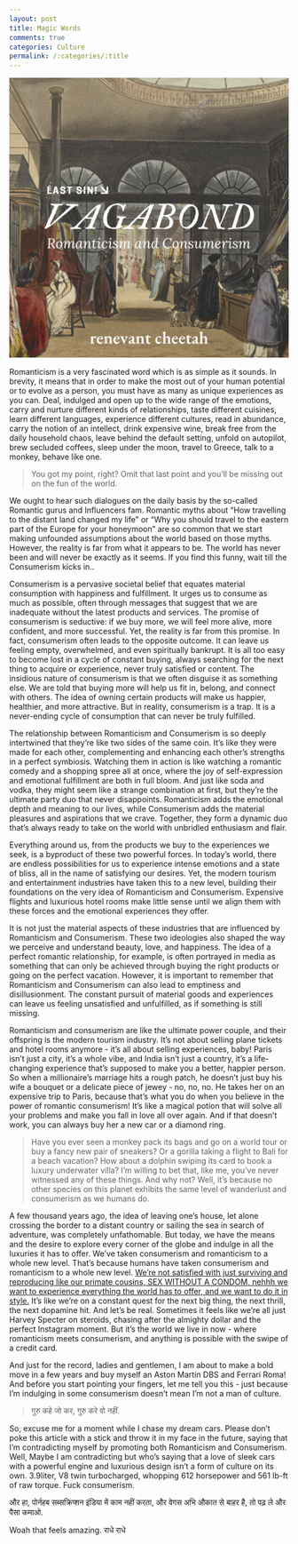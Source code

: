 ```yaml
---
layout: post
title: Magic Words
comments: true
categories: Culture
permalink: /:categories/:title
---
```


![title_image](/assets/Culture/Romanticism_and_Consumerism/Romanticism%20and%20Consumerism.png)

Romanticism is a very fascinated word which is as simple as it sounds. In brevity, it means that in order to make the most out of your human potential or to evolve as a person, you must have as many as unique experiences as you can. Deal, indulged and open up to the wide range of the emotions, carry and nurture different kinds of relationships, taste different cuisines, learn different languages, experience different cultures, read in abundance, carry the notion of an intellect, drink expensive wine, break free from the daily household chaos, leave behind the default setting, unfold on autopilot, brew secluded coffees, sleep under the moon, travel to Greece, talk to a monkey, behave like one.

> You got my point, right? Omit that last point and you’ll be missing out on the fun of the world.

We ought to hear such dialogues on the daily basis by the so-called Romantic gurus and Influencers fam. Romantic myths about “How travelling to the distant land changed my life” or “Why you should travel to the eastern part of the Europe for your honeymoon” are so common that we start making unfounded assumptions about the world based on those myths. However, the reality is far from what it appears to be. The world has never been and will never be exactly as it seems. If you find this funny, wait till the Consumerism kicks in..

Consumerism is a pervasive societal belief that equates material consumption with happiness and fulfillment. It urges us to consume as much as possible, often through messages that suggest that we are inadequate without the latest products and services. The promise of consumerism is seductive: if we buy more, we will feel more alive, more confident, and more successful. Yet, the reality is far from this promise. In fact, consumerism often leads to the opposite outcome. It can leave us feeling empty, overwhelmed, and even spiritually bankrupt. It is all too easy to become lost in a cycle of constant buying, always searching for the next thing to acquire or experience, never truly satisfied or content. The insidious nature of consumerism is that we often disguise it as something else. We are told that buying more will help us fit in, belong, and connect with others. The idea of owning certain products will make us happier, healthier, and more attractive. But in reality, consumerism is a trap. It is a never-ending cycle of consumption that can never be truly fulfilled.

The relationship between Romanticism and Consumerism is so deeply intertwined that they’re like two sides of the same coin. It’s like they were made for each other, complementing and enhancing each other’s strengths in a perfect symbiosis. Watching them in action is like watching a romantic comedy and a shopping spree all at once, where the joy of self-expression and emotional fulfillment are both in full bloom. And just like soda and vodka, they might seem like a strange combination at first, but they’re the ultimate party duo that never disappoints. Romanticism adds the emotional depth and meaning to our lives, while Consumerism adds the material pleasures and aspirations that we crave. Together, they form a dynamic duo that’s always ready to take on the world with unbridled enthusiasm and flair.

Everything around us, from the products we buy to the experiences we seek, is a byproduct of these two powerful forces. In today’s world, there are endless possibilities for us to experience intense emotions and a state of bliss, all in the name of satisfying our desires. Yet, the modern tourism and entertainment industries have taken this to a new level, building their foundations on the very idea of Romanticism and Consumerism. Expensive flights and luxurious hotel rooms make little sense until we align them with these forces and the emotional experiences they offer.

It is not just the material aspects of these industries that are influenced by Romanticism and Consumerism. These two ideologies also shaped the way we perceive and understand beauty, love, and happiness. The idea of a perfect romantic relationship, for example, is often portrayed in media as something that can only be achieved through buying the right products or going on the perfect vacation. However, it is important to remember that Romanticism and Consumerism can also lead to emptiness and disillusionment. The constant pursuit of material goods and experiences can leave us feeling unsatisfied and unfulfilled, as if something is still missing.

Romanticism and consumerism are like the ultimate power couple, and their offspring is the modern tourism industry. It’s not about selling plane tickets and hotel rooms anymore - it’s all about selling experiences, baby! Paris isn’t just a city, it’s a whole vibe, and India isn’t just a country, it’s a life-changing experience that’s supposed to make you a better, happier person. So when a millionaire’s marriage hits a rough patch, he doesn’t just buy his wife a bouquet or a delicate piece of jewey - no, no, no. He takes her on an expensive trip to Paris, because that’s what you do when you believe in the power of romantic consumerism! It’s like a magical potion that will solve all your problems and make you fall in love all over again. And if that doesn’t work, you can always buy her a new car or a diamond ring.

> Have you ever seen a monkey pack its bags and go on a world tour or buy a fancy new pair of sneakers? Or a gorilla taking a flight to Bali for a beach vacation? How about a dolphin swiping its card to book a luxury underwater villa? I’m willing to bet that, like me, you’ve never witnessed any of these things. And why not? Well, it’s because no other species on this planet exhibits the same level of wanderlust and consumerism as we humans do.

A few thousand years ago, the idea of leaving one’s house, let alone crossing the border to a distant country or sailing the sea in search of adventure, was completely unfathomable. But today, we have the means and the desire to explore every corner of the globe and indulge in all the luxuries it has to offer. We’ve taken consumerism and romanticism to a whole new level. That’s because humans have taken consumerism and romanticism to a whole new level. <u>We’re not satisfied with just surviving and reproducing like our primate cousins, SEX WITHOUT A CONDOM, nehhh we want to experience everything the world has to offer, and we want to do it in style.</u> It’s like we’re on a constant quest for the next big thing, the next thrill, the next dopamine hit. And let’s be real. Sometimes it feels like we’re all just Harvey Specter on steroids, chasing after the almighty dollar and the perfect Instagram moment. But it’s the world we live in now - where romanticism meets consumerism, and anything is possible with the swipe of a credit card.

And just for the record, ladies and gentlemen, I am about to make a bold move in a few years and buy myself an Aston Martin DBS and Ferrari Roma! And before you start pointing your fingers, let me tell you this - just because I’m indulging in some consumerism doesn’t mean I’m not a man of culture. 

> गुरु कहे जो कर, गुरु करे वो नहीं.

So, excuse me for a moment while I chase my dream cars. Please don’t poke this article with a stick and throw it in my face in the future, saying that I’m contradicting myself by promoting both Romanticism and Consumerism. Well, Maybe I am contradicting but who’s saying that a love of sleek cars with a powerful engine and luxurious design isn’t a form of culture on its own. 3.9liter, V8 twin turbocharged, whopping 612 horsepower and 561 lb-ft of raw torque. Fuck consumerism.

और हा, पोर्नहब सब्सक्रिप्शन इंडिया में काम नहीं करता, और वेगस अभि औकात से बाहर है, तो पढ़ ले और पैसा कमाओ.

Woah that feels amazing. राधे राधे
